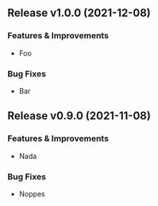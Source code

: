 Release v1.0.0 (2021-12-08)
----------------------------
### Features & Improvements
- Foo
### Bug Fixes
- Bar

Release v0.9.0 (2021-11-08)
----------------------------
### Features & Improvements
- Nada
### Bug Fixes
- Noppes
